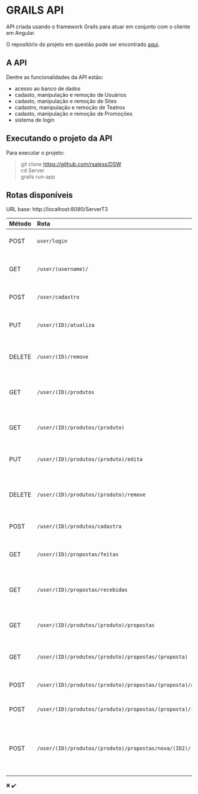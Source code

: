 # GRAILS API
API criada usando o framework Grails para atuar em conjunto com o cliente em Angular.

O repositório do projeto em questão pode ser encontrado [aqui](https://github.com/ClouudStrife/Swapper).

## A API  
Dentre as funcionalidades da API estão:
* acesso ao banco de dados  
* cadasto, manipulação e remoção de Usuários  
* cadasto, manipulação e remoção de Sites  
* cadastro, manipulação e remoção de Teatros
* cadasto, manipulação e remoção de Promoções    
* sistema de login  

## Executando o projeto da API 
Para executar o projeto:

> git clone https://github.com/rsaless/DSW  
> cd Server  
> grails run-app  

## Rotas disponíveis  
URL base: http://localhost:8090/ServerT3

| Método    | Rota                                                          | Implementação      | Integração | Descrição                                                |
|:----------|:--------------------------------------------------------------|:------------------:|:----------:|:---------------------------------------------------------|
| POST      | `user/login`                                                  |:x:                 |:x:         | Efetuar login na aplicação                               |
| GET       | `/user/(username)/`                                           |:x:                 |:x:         | Listar dados de um usuário                               |
| POST      | `/user/cadastro`                                              |:x:                 |:x:         | Cadastrar um novo usuário                                |
| PUT       | `/user/(ID)/atualiza`                                         |:x:                 |:x:         | Atualizar dados de um usuário                            |
| DELETE    | `/user/(ID)/remove`                                           |:x:                 |:x:         | Remover um usuário da aplicação                          |
| GET       | `/user/(ID)/produtos`                                         |:x:                 |:x:         | Retornar os produtos de um usuário                       |
| GET       | `/user/(ID)/produtos/(produto)`                               |:x:                 |:x:         | Retornar os dados de um produto                          |
| PUT       | `/user/(ID)/produtos/(produto)/edita`                         |:x:                 |:x:         | Editar os dados de um produto                            |
| DELETE    | `/user/(ID)/produtos/(produto)/remove`                        |:x:                 |:x:         | Remover um produto da aplicação                          |
| POST      | `/user/(ID)/produtos/cadastra`                                |:x:                 |:x:         | Cadastrar um novo produto                                |
| GET       | `/user/(ID)/propostas/feitas`                                 |:x:                 |:x:         | Listar propostas feitas pelo usuário                     |
| GET       | `/user/(ID)/propostas/recebidas`                              |:x:                 |:x:         | Listar propostas recebidas pelo usuário                  |
| GET       | `/user/(ID)/produtos/(produto)/propostas`                     |:x:                 |:x:         | Retornar os dados de uma proposta                        |
| GET       | `/user/(ID)/produtos/(produto)/propostas/(proposta)`          |:x:                 |:x:         | Retornar os dados de uma proposta                        |
| POST      | `/user/(ID)/produtos/(produto)/propostas/(proposta)/aceitar`  |:x:                 |:x:         | Aceitar uma proposta                                     |
| POST      | `/user/(ID)/produtos/(produto)/propostas/(proposta)/recusar`  |:x:                 |:x:         | Recusar uma proposta                                     |
| POST      | `/user/(ID)/produtos/(produto)/propostas/nova/(ID2)/(oferta)` |:x:                 |:x:         | 'ID2' oferece 'oferta' para 'ID' em troca de 'produto'   |


:x:
 :heavy_check_mark: